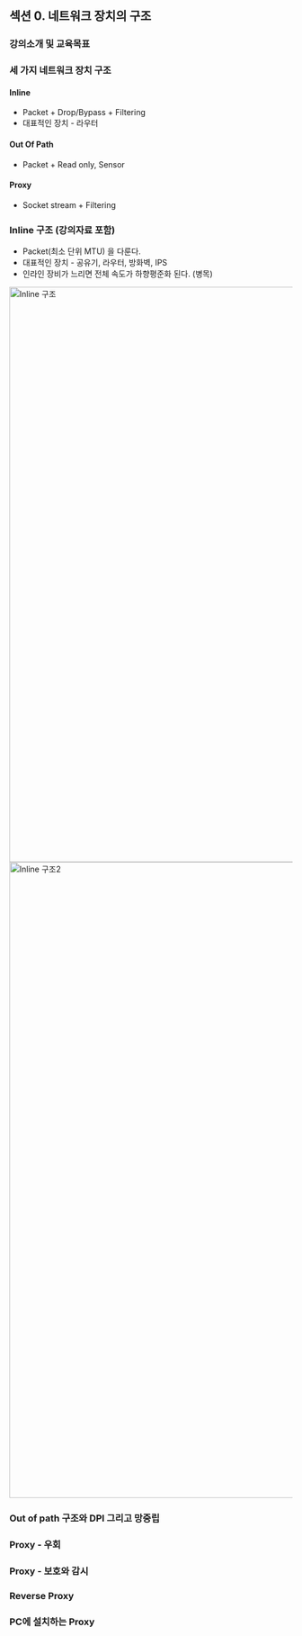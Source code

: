 ## 섹션 0. 네트워크 장치의 구조

### 강의소개 및 교육목표

### 세 가지 네트워크 장치 구조

#### Inline

- Packet + Drop/Bypass + Filtering
- 대표적인 장치 - 라우터

#### Out Of Path

- Packet + Read only, Sensor

#### Proxy

- Socket stream + Filtering

### Inline 구조 (강의자료 포함)

- Packet(최소 단위 MTU) 을 다룬다.
- 대표적인 장치 - 공유기, 라우터, 방화벽, IPS
- 인라인 장비가 느리면 전체 속도가 하향평준화 된다. (병목)

<img width="1022" alt="Inline 구조" src="https://user-images.githubusercontent.com/64997245/218092854-a77a254a-7467-4a62-bf27-fa47b90272f9.png">

<img width="1130" alt="Inline 구조2" src="https://user-images.githubusercontent.com/64997245/218095824-2708bdd1-1d4a-4da6-b08a-2daec2c79e9e.png">

### Out of path 구조와 DPI 그리고 망중립

### Proxy - 우회

### Proxy - 보호와 감시

### Reverse Proxy

### PC에 설치하는 Proxy
